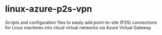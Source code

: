 # linux-azure-p2s-vpn
Scripts and configuration files to easily add point-to-site (P2S) connections for Linux machines into cloud virtual networks via Azure Virtual Gateway
